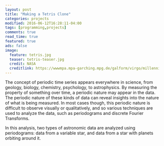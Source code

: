 ```yaml
---
layout: post
title: "Making a Tetris Clone"
categories: projects
modified: 2016-06-12T16:28:11-04:00
tags: [programming,projects]
comments: true
read_time: true
featured: true
ads: false
image:
  feature: tetris.jpg
  teaser: tetris-teaser.jpg
  credit: NASA
  creditlink: https://wwwmpa.mpa-garching.mpg.de/galform/virgo/millennium/
---
```


The concept of periodic time series appears everywhere in science, from geology, biology, chemistry, psychology, to astrophysics. By measuring the property of something over time, a periodic nature may appear in the data. The periodic nature of these kinds of data can reveal insights into the nature of what is being measured. In most cases though, this periodic nature is difficult to observe visually or qualitatively, and so various techniques are used to analyze the data, such as periodograms and discrete Fourier Transforms.

In this analysis, two types of astronomic data are analyzed using periodograms: data from a variable star, and data from a star with planets orbiting around it.
